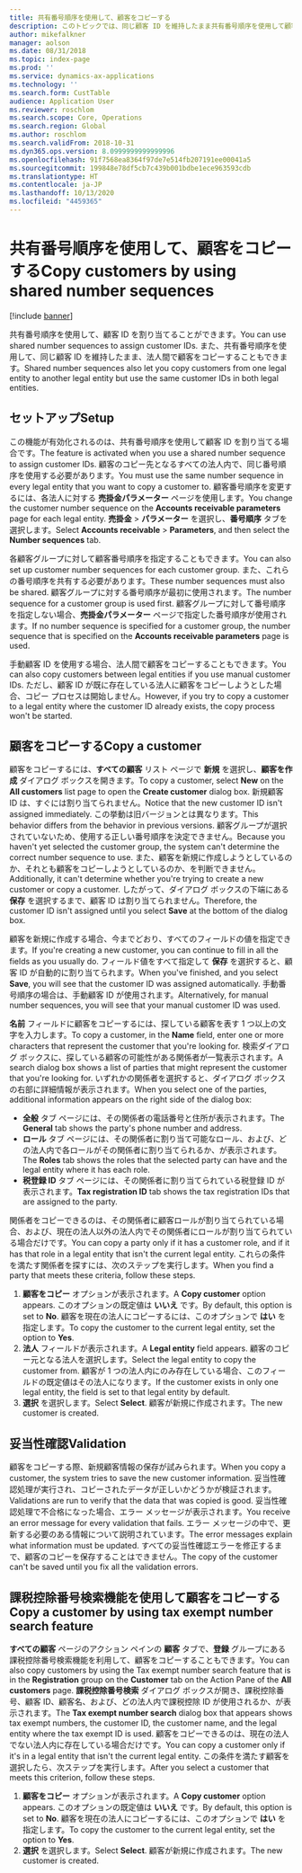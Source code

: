 ```yaml
---
title: 共有番号順序を使用して、顧客をコピーする
description: このトピックでは、同じ顧客 ID を維持したまま共有番号順序を使用して顧客を別の法人にコピーする方法について、説明します。
author: mikefalkner
manager: aolson
ms.date: 08/31/2018
ms.topic: index-page
ms.prod: ''
ms.service: dynamics-ax-applications
ms.technology: ''
ms.search.form: CustTable
audience: Application User
ms.reviewer: roschlom
ms.search.scope: Core, Operations
ms.search.region: Global
ms.author: roschlom
ms.search.validFrom: 2018-10-31
ms.dyn365.ops.version: 8.0999999999999996
ms.openlocfilehash: 91f7568ea8364f97de7e514fb207191ee00041a5
ms.sourcegitcommit: 199848e78df5cb7c439b001bdbe1ece963593cdb
ms.translationtype: HT
ms.contentlocale: ja-JP
ms.lasthandoff: 10/13/2020
ms.locfileid: "4459365"
---
```

# <a name="copy-customers-by-using-shared-number-sequences"></a><span data-ttu-id="6e238-103">共有番号順序を使用して、顧客をコピーする</span><span class="sxs-lookup"><span data-stu-id="6e238-103">Copy customers by using shared number sequences</span></span>

[!include [banner](../includes/banner.md)]

<span data-ttu-id="6e238-104">共有番号順序を使用して、顧客 ID を割り当てることができます。</span><span class="sxs-lookup"><span data-stu-id="6e238-104">You can use shared number sequences to assign customer IDs.</span></span> <span data-ttu-id="6e238-105">また、共有番号順序を使用して、同じ顧客 ID を維持したまま、法人間で顧客をコピーすることもできます。</span><span class="sxs-lookup"><span data-stu-id="6e238-105">Shared number sequences also let you copy customers from one legal entity to another legal entity but use the same customer IDs in both legal entities.</span></span>

## <a name="setup"></a><span data-ttu-id="6e238-106">セットアップ</span><span class="sxs-lookup"><span data-stu-id="6e238-106">Setup</span></span>

<span data-ttu-id="6e238-107">この機能が有効化されるのは、共有番号順序を使用して顧客 ID を割り当てる場合です。</span><span class="sxs-lookup"><span data-stu-id="6e238-107">The feature is activated when you use a shared number sequence to assign customer IDs.</span></span> <span data-ttu-id="6e238-108">顧客のコピー先となるすべての法人内で、同じ番号順序を使用する必要があります。</span><span class="sxs-lookup"><span data-stu-id="6e238-108">You must use the same number sequence in every legal entity that you want to copy a customer to.</span></span> <span data-ttu-id="6e238-109">顧客番号順序を変更するには、各法人に対する **売掛金パラメーター** ページを使用します。</span><span class="sxs-lookup"><span data-stu-id="6e238-109">You change the customer number sequence on the **Accounts receivable parameters** page for each legal entity.</span></span> <span data-ttu-id="6e238-110">**売掛金** \> **パラメーター** を選択し、**番号順序** タブを選択します。</span><span class="sxs-lookup"><span data-stu-id="6e238-110">Select **Accounts receivable** \> **Parameters**, and then select the **Number sequences** tab.</span></span>

<span data-ttu-id="6e238-111">各顧客グループに対して顧客番号順序を指定することもできます。</span><span class="sxs-lookup"><span data-stu-id="6e238-111">You can also set up customer number sequences for each customer group.</span></span> <span data-ttu-id="6e238-112">また、これらの番号順序を共有する必要があります。</span><span class="sxs-lookup"><span data-stu-id="6e238-112">These number sequences must also be shared.</span></span> <span data-ttu-id="6e238-113">顧客グループに対する番号順序が最初に使用されます。</span><span class="sxs-lookup"><span data-stu-id="6e238-113">The number sequence for a customer group is used first.</span></span> <span data-ttu-id="6e238-114">顧客グループに対して番号順序を指定しない場合、**売掛金パラメーター** ページで指定した番号順序が使用されます。</span><span class="sxs-lookup"><span data-stu-id="6e238-114">If no number sequence is specified for a customer group, the number sequence that is specified on the **Accounts receivable parameters** page is used.</span></span>

<span data-ttu-id="6e238-115">手動顧客 ID を使用する場合、法人間で顧客をコピーすることもできます。</span><span class="sxs-lookup"><span data-stu-id="6e238-115">You can also copy customers between legal entities if you use manual customer IDs.</span></span> <span data-ttu-id="6e238-116">ただし、顧客 ID が既に存在している法人に顧客をコピーしようとした場合、コピー プロセスは開始しません。</span><span class="sxs-lookup"><span data-stu-id="6e238-116">However, if you try to copy a customer to a legal entity where the customer ID already exists, the copy process won't be started.</span></span>

## <a name="copy-a-customer"></a><span data-ttu-id="6e238-117">顧客をコピーする</span><span class="sxs-lookup"><span data-stu-id="6e238-117">Copy a customer</span></span>

<span data-ttu-id="6e238-118">顧客をコピーするには、**すべての顧客** リスト ページで **新規** を選択し、**顧客を作成** ダイアログ ボックスを開きます。</span><span class="sxs-lookup"><span data-stu-id="6e238-118">To copy a customer, select **New** on the **All customers** list page to open the **Create customer** dialog box.</span></span> <span data-ttu-id="6e238-119">新規顧客 ID は、すぐには割り当てられません。</span><span class="sxs-lookup"><span data-stu-id="6e238-119">Notice that the new customer ID isn't assigned immediately.</span></span> <span data-ttu-id="6e238-120">この挙動は旧バージョンとは異なります。</span><span class="sxs-lookup"><span data-stu-id="6e238-120">This behavior differs from the behavior in previous versions.</span></span> <span data-ttu-id="6e238-121">顧客グループが選択されていないため、使用する正しい番号順序を決定できません。</span><span class="sxs-lookup"><span data-stu-id="6e238-121">Because you haven't yet selected the customer group, the system can't determine the correct number sequence to use.</span></span> <span data-ttu-id="6e238-122">また、顧客を新規に作成しようとしているのか、それとも顧客をコピーしようとしているのか、を判断できません。</span><span class="sxs-lookup"><span data-stu-id="6e238-122">Additionally, it can't determine whether you're trying to create a new customer or copy a customer.</span></span> <span data-ttu-id="6e238-123">したがって、ダイアログ ボックスの下端にある **保存** を選択するまで、顧客 ID は割り当てられません。</span><span class="sxs-lookup"><span data-stu-id="6e238-123">Therefore, the customer ID isn't assigned until you select **Save** at the bottom of the dialog box.</span></span>

<span data-ttu-id="6e238-124">顧客を新規に作成する場合、今までどおり、すべてのフィールドの値を指定できます。</span><span class="sxs-lookup"><span data-stu-id="6e238-124">If you're creating a new customer, you can continue to fill in all the fields as you usually do.</span></span> <span data-ttu-id="6e238-125">フィールド値をすべて指定して **保存** を選択すると、顧客 ID が自動的に割り当てられます。</span><span class="sxs-lookup"><span data-stu-id="6e238-125">When you've finished, and you select **Save**, you will see that the customer ID was assigned automatically.</span></span> <span data-ttu-id="6e238-126">手動番号順序の場合は、手動顧客 ID が使用されます。</span><span class="sxs-lookup"><span data-stu-id="6e238-126">Alternatively, for manual number sequences, you will see that your manual customer ID was used.</span></span>

<span data-ttu-id="6e238-127">**名前** フィールドに顧客をコピーするには、探している顧客を表す 1 つ以上の文字を入力します。</span><span class="sxs-lookup"><span data-stu-id="6e238-127">To copy a customer, in the **Name** field, enter one or more characters that represent the customer that you're looking for.</span></span> <span data-ttu-id="6e238-128">検索ダイアログ ボックスに、探している顧客の可能性がある関係者が一覧表示されます。</span><span class="sxs-lookup"><span data-stu-id="6e238-128">A search dialog box shows a list of parties that might represent the customer that you're looking for.</span></span> <span data-ttu-id="6e238-129">いずれかの関係者を選択すると、ダイアログ ボックスの右部に詳細情報が表示されます。</span><span class="sxs-lookup"><span data-stu-id="6e238-129">When you select one of the parties, additional information appears on the right side of the dialog box:</span></span>

- <span data-ttu-id="6e238-130">**全般** タブ ページには、その関係者の電話番号と住所が表示されます。</span><span class="sxs-lookup"><span data-stu-id="6e238-130">The **General** tab shows the party's phone number and address.</span></span>
- <span data-ttu-id="6e238-131">**ロール** タブ ページには、その関係者に割り当て可能なロール、および、どの法人内で各ロールがその関係者に割り当てられるか、が表示されます。</span><span class="sxs-lookup"><span data-stu-id="6e238-131">The **Roles** tab shows the roles that the selected party can have and the legal entity where it has each role.</span></span>
- <span data-ttu-id="6e238-132">**税登録 ID** タブ ページには、その関係者に割り当てられている税登録 ID が表示されます。</span><span class="sxs-lookup"><span data-stu-id="6e238-132">**Tax registration ID** tab shows the tax registration IDs that are assigned to the party.</span></span>

<span data-ttu-id="6e238-133">関係者をコピーできるのは、その関係者に顧客ロールが割り当てられている場合、および、現在の法人以外の法人内でその関係者にロールが割り当てられている場合だけです。</span><span class="sxs-lookup"><span data-stu-id="6e238-133">You can copy a party only if it has a customer role, and if it has that role in a legal entity that isn't the current legal entity.</span></span> <span data-ttu-id="6e238-134">これらの条件を満たす関係者を探すには、次のステップを実行します。</span><span class="sxs-lookup"><span data-stu-id="6e238-134">When you find a party that meets these criteria, follow these steps.</span></span>

1. <span data-ttu-id="6e238-135">**顧客をコピー** オプションが表示されます。</span><span class="sxs-lookup"><span data-stu-id="6e238-135">A **Copy customer** option appears.</span></span> <span data-ttu-id="6e238-136">このオプションの既定値は **いいえ** です。</span><span class="sxs-lookup"><span data-stu-id="6e238-136">By default, this option is set to **No**.</span></span> <span data-ttu-id="6e238-137">顧客を現在の法人にコピーするには、このオプションで **はい** を指定します。</span><span class="sxs-lookup"><span data-stu-id="6e238-137">To copy the customer to the current legal entity, set the option to **Yes**.</span></span> 
2. <span data-ttu-id="6e238-138">**法人** フィールドが表示されます。</span><span class="sxs-lookup"><span data-stu-id="6e238-138">A **Legal entity** field appears.</span></span> <span data-ttu-id="6e238-139">顧客のコピー元となる法人を選択します。</span><span class="sxs-lookup"><span data-stu-id="6e238-139">Select the legal entity to copy the customer from.</span></span> <span data-ttu-id="6e238-140">顧客が 1 つの法人内にのみ存在している場合、このフィールドの既定値はその法人になります。</span><span class="sxs-lookup"><span data-stu-id="6e238-140">If the customer exists in only one legal entity, the field is set to that legal entity by default.</span></span>
3. <span data-ttu-id="6e238-141">**選択** を選択します。</span><span class="sxs-lookup"><span data-stu-id="6e238-141">Select **Select**.</span></span> <span data-ttu-id="6e238-142">顧客が新規に作成されます。</span><span class="sxs-lookup"><span data-stu-id="6e238-142">The new customer is created.</span></span>

## <a name="validation"></a><span data-ttu-id="6e238-143">妥当性確認</span><span class="sxs-lookup"><span data-stu-id="6e238-143">Validation</span></span>

<span data-ttu-id="6e238-144">顧客をコピーする際、新規顧客情報の保存が試みられます。</span><span class="sxs-lookup"><span data-stu-id="6e238-144">When you copy a customer, the system tries to save the new customer information.</span></span> <span data-ttu-id="6e238-145">妥当性確認処理が実行され、コピーされたデータが正しいかどうかが検証されます。</span><span class="sxs-lookup"><span data-stu-id="6e238-145">Validations are run to verify that the data that was copied is good.</span></span> <span data-ttu-id="6e238-146">妥当性確認処理で不合格になった場合、エラー メッセージが表示されます。</span><span class="sxs-lookup"><span data-stu-id="6e238-146">You receive an error message for every validation that fails.</span></span> <span data-ttu-id="6e238-147">エラー メッセージの中で、更新する必要のある情報について説明されています。</span><span class="sxs-lookup"><span data-stu-id="6e238-147">The error messages explain what information must be updated.</span></span> <span data-ttu-id="6e238-148">すべての妥当性確認エラーを修正するまで、顧客のコピーを保存することはできません。</span><span class="sxs-lookup"><span data-stu-id="6e238-148">The copy of the customer can't be saved until you fix all the validation errors.</span></span>

## <a name="copy-a-customer-by-using-tax-exempt-number-search-feature"></a><span data-ttu-id="6e238-149">課税控除番号検索機能を使用して顧客をコピーする</span><span class="sxs-lookup"><span data-stu-id="6e238-149">Copy a customer by using tax exempt number search feature</span></span>

<span data-ttu-id="6e238-150">**すべての顧客** ページのアクション ペインの **顧客** タブで、**登録** グループにある課税控除番号検索機能を利用して、顧客をコピーすることもできます。</span><span class="sxs-lookup"><span data-stu-id="6e238-150">You can also copy customers by using the Tax exempt number search feature that is in the **Registration** group on the **Customer** tab on the Action Pane of the **All customers** page.</span></span> <span data-ttu-id="6e238-151">**課税控除番号検索** ダイアログ ボックスが開き、課税控除番号、顧客 ID、顧客名、および、どの法人内で課税控除 ID が使用されるか、が表示されます。</span><span class="sxs-lookup"><span data-stu-id="6e238-151">The **Tax exempt number search** dialog box that appears shows tax exempt numbers, the customer ID, the customer name, and the legal entity where the tax exempt ID is used.</span></span> <span data-ttu-id="6e238-152">顧客をコピーできるのは、現在の法人でない法人内に存在している場合だけです。</span><span class="sxs-lookup"><span data-stu-id="6e238-152">You can copy a customer only if it's in a legal entity that isn't the current legal entity.</span></span> <span data-ttu-id="6e238-153">この条件を満たす顧客を選択したら、次ステップを実行します。</span><span class="sxs-lookup"><span data-stu-id="6e238-153">After you select a customer that meets this criterion, follow these steps.</span></span>

1. <span data-ttu-id="6e238-154">**顧客をコピー** オプションが表示されます。</span><span class="sxs-lookup"><span data-stu-id="6e238-154">A **Copy customer** option appears.</span></span> <span data-ttu-id="6e238-155">このオプションの既定値は **いいえ** です。</span><span class="sxs-lookup"><span data-stu-id="6e238-155">By default, this option is set to **No**.</span></span> <span data-ttu-id="6e238-156">顧客を現在の法人にコピーするには、このオプションで **はい** を指定します。</span><span class="sxs-lookup"><span data-stu-id="6e238-156">To copy the customer to the current legal entity, set the option to **Yes**.</span></span> 
2. <span data-ttu-id="6e238-157">**選択** を選択します。</span><span class="sxs-lookup"><span data-stu-id="6e238-157">Select **Select**.</span></span> <span data-ttu-id="6e238-158">顧客が新規に作成されます。</span><span class="sxs-lookup"><span data-stu-id="6e238-158">The new customer is created.</span></span>
